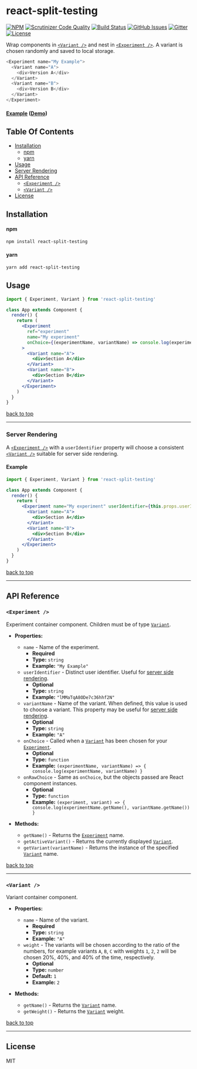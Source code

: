 # react-split-testing

[![NPM](https://img.shields.io/npm/v/react-split-testing.svg?style=flat-square)](https://www.npmjs.com/package/react-split-testing)  [![Scrutinizer Code Quality](https://img.shields.io/scrutinizer/g/expert-m/react-split-testing.svg?style=flat-square)](https://scrutinizer-ci.com/g/expert-m/react-split-testing/?branch=master)  [![Build Status](https://img.shields.io/scrutinizer/build/g/expert-m/react-split-testing.svg?style=flat-square)](https://scrutinizer-ci.com/g/expert-m/react-split-testing/build-status/master)  [![GitHub Issues](https://img.shields.io/github/issues/expert-m/react-split-testing.svg?style=flat-square)](https://github.com/expert-m/react-split-testing/issues)  [![Gitter](https://img.shields.io/badge/gitter-join_chat-blue.svg?style=flat-square)](https://gitter.im/expert_m/react-split-testing)  [![License](https://img.shields.io/badge/license-MIT-blue.svg?style=flat-square)](https://opensource.org/licenses/MIT)

Wrap components in [`<Variant />`](#variant-) and nest in [`<Experiment />`](#experiment-). A variant is chosen randomly and saved to local storage.

```js
<Experiment name="My Example">
  <Variant name="A">
    <div>Version A</div>
  </Variant>
  <Variant name="B">
    <div>Version B</div>
  </Variant>
</Experiment>
```

#### [Example](https://github.com/expert-m/react-split-testing/tree/master/examples/simple) ([Demo](https://expert-m.github.io/react-split-testing/))

## Table Of Contents
- [Installation](#installation)
    - [npm](#npm)
    - [yarn](#yarn)
- [Usage](#usage)
- [Server Rendering](#server-rendering)
- [API Reference](#api-reference)
  - [`<Experiment />`](#experiment-)
  - [`<Variant />`](#variant-)
- [License](#license)

## Installation

#### npm
```bash
npm install react-split-testing
```

#### yarn
```bash
yarn add react-split-testing
```

## Usage

```jsx
import { Experiment, Variant } from 'react-split-testing'

class App extends Component {
  render() {
    return (
      <Experiment
        ref="experiment"
        name="My experiment"
        onChoice={(experimentName, variantName) => console.log(experimentName, variantName)}
      >
        <Variant name="A">
          <div>Section A</div>
        </Variant>
        <Variant name="B">
          <div>Section B</div>
        </Variant>
      </Experiment>
    )
  }
}
```

[back to top](#table-of-contents)

---

### Server Rendering
A [`<Experiment />`](#experiment-) with a `userIdentifier` property will choose a consistent [`<Variant />`](#variant-) suitable for server side rendering.

#### Example

```jsx
import { Experiment, Variant } from 'react-split-testing'

class App extends Component {
  render() {
    return (
      <Experiment name="My experiment" userIdentifier={this.props.userIdentifier}>
        <Variant name="A">
          <div>Section A</div>
        </Variant>
        <Variant name="B">
          <div>Section B</div>
        </Variant>
      </Experiment>
    )
  }
}
```

[back to top](#table-of-contents)

---

## API Reference

### `<Experiment />`

Experiment container component. Children must be of type [`Variant`](#variant-).

* **Properties:**
  * `name` - Name of the experiment.
    * **Required**
    * **Type:** `string`
    * **Example:** `"My Example"`
  * `userIdentifier` - Distinct user identifier. Useful for [server side rendering](#server-rendering).
    * **Optional**
    * **Type:** `string`
    * **Example:** `"lMMaTqA8ODe7c36hhf2N"`
  * `variantName` - Name of the variant. When defined, this value is used to choose a variant. This property may be useful for [server side rendering](#server-rendering).
    * **Optional**
    * **Type:** `string`
    * **Example:** `"A"`
  * `onChoice` - Called when a [`Variant`](#variant-) has been chosen for your [`Experiment`](#experiment-).
    * **Optional**
    * **Type:** `function`
    * **Example:** `(experimentName, variantName) => { console.log(experimentName, variantName) }`
  * `onRawChoice` - Same as `onChoice`, but the objects passed are React component instances.
    * **Optional**
    * **Type:** `function`
    * **Example:** `(experiment, variant) => { console.log(experimentName.getName(), variantName.getName()) }`

* **Methods:**
  * `getName()` - Returns the [`Experiment`](#experiment-) name.
  * `getActiveVariant()` - Returns the currently displayed [`Variant`](#variant-).
  * `getVariant(variantName)` - Returns the instance of the specified [`Variant`](#variant-) name.

[back to top](#table-of-contents)

---

### `<Variant />`

Variant container component.

* **Properties:**
  * `name` - Name of the variant.
    * **Required**
    * **Type:** `string`
    * **Example:** `"A"`
  * `weight` - The variants will be chosen according to the ratio of the numbers, for example variants `A`, `B`, `C` with weights `1`, `2`, `2` will be chosen 20%, 40%, and 40% of the time, respectively.
    * **Optional**
    * **Type:** `number`
    * **Default:** `1`
    * **Example:** `2`

* **Methods:**
  * `getName()` - Returns the [`Variant`](#variant-) name.
  * `getWeight()` - Returns the [`Variant`](#variant-) weight.

[back to top](#table-of-contents)

---

## License
MIT
